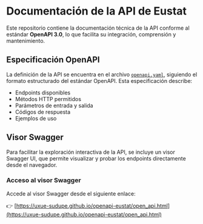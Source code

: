 #  Documentación de la API de Eustat

Este repositorio contiene la documentación técnica de la API conforme al estándar **OpenAPI 3.0**, lo que facilita su integración, comprensión y mantenimiento.

##  Especificación OpenAPI

La definición de la API se encuentra en el archivo [`openapi.yaml`](./openapi.yaml), siguiendo el formato estructurado del estándar OpenAPI. Esta especificación describe:

- Endpoints disponibles  
- Métodos HTTP permitidos  
- Parámetros de entrada y salida  
- Códigos de respuesta  
- Ejemplos de uso

##  Visor Swagger

Para facilitar la exploración interactiva de la API, se incluye un visor Swagger UI, que permite visualizar y probar los endpoints directamente desde el navegador.

###  Acceso al visor Swagger

Accede al visor Swagger desde el siguiente enlace:

👉 [https://uxue-sudupe.github.io/openapi-eustat/open_api.html](https://uxue-sudupe.github.io/openapi-eustat/open_api.html)


